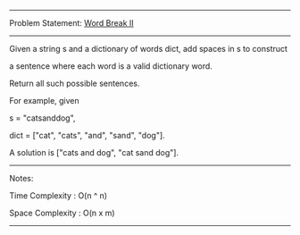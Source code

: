 ******************************************************************************
Problem Statement: [Word Break II](https://leetcode.com/problems/word-break-ii/)
******************************************************************************
Given a string s and a dictionary of words dict, add spaces in s to construct

a sentence where each word is a valid dictionary word. 

Return all such possible sentences. 

For example, given

s = "catsanddog",

dict = ["cat", "cats", "and", "sand", "dog"]. 

A solution is ["cats and dog", "cat sand dog"]. 

******************************************************************************
Notes:

Time Complexity : O(n ^ n)

Space Complexity : O(n x m)

******************************************************************************
